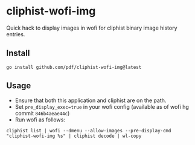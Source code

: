 # cliphist-wofi-img

Quick hack to display images in wofi for cliphist binary image history entries.

## Install

```shell
go install github.com/pdf/cliphist-wofi-img@latest
````

## Usage

- Ensure that both this application and cliphist are on the path.
- Set `pre_display_exec=true` in your wofi config (available as of wofi hg commit `846b4aeae44c`)
- Run wofi as follows:

```shell
cliphist list | wofi --dmenu --allow-images --pre-display-cmd "cliphist-wofi-img %s" | cliphist decode | wl-copy
```

